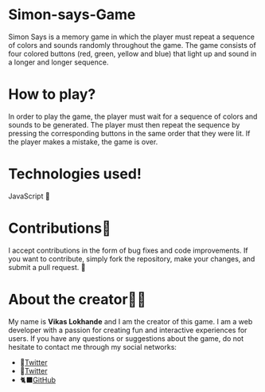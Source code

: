 # Simon-says-Game
Simon Says is a memory game in which the player must repeat a sequence of colors and sounds randomly throughout the game. The game consists of four colored buttons (red, green, yellow and blue) that light up and sound in a longer and longer sequence.

# How to play?
In order to play the game, the player must wait for a sequence of colors and sounds to be generated. The player must then repeat the sequence by pressing the corresponding buttons in the same order that they were lit. If the player makes a mistake, the game is over.

# Technologies used!
JavaScript 💛

# Contributions🤝
I accept contributions in the form of bug fixes and code improvements. If you want to contribute, simply fork the repository, make your changes, and submit a pull request. 🤘

# About the creator🧑‍💻
My name is **Vikas Lokhande** and I am the creator of this game. I am a web developer with a passion for creating fun and interactive experiences for users. If you have any questions or suggestions about the game, do not hesitate to contact me through my social networks:

- 🐤[Twitter](https://x.com/Im_Vikas_A_Webr)
- 📘[Twitter](https://www.linkedin.com/in/vikas-lokhande-0a7a03216/)
- 🐈‍⬛[GitHub](https://github.com/vishudev777)

